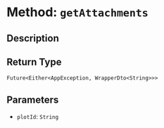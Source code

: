 # Method: `getAttachments`

## Description



## Return Type
`Future<Either<AppException, WrapperDto<String>>>`

## Parameters

- `plotId`: `String`

